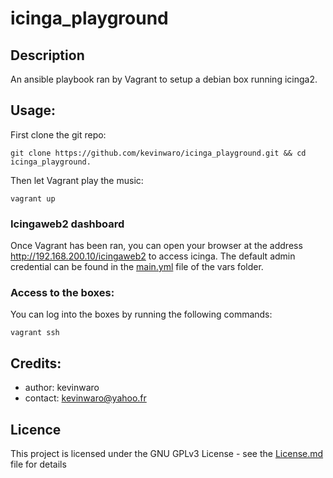 # icinga_playground

## Description

An ansible playbook ran by Vagrant to setup a debian box running icinga2.

## Usage:

First clone the git repo:

    git clone https://github.com/kevinwaro/icinga_playground.git && cd icinga_playground.

Then let Vagrant play the music:

    vagrant up

### Icingaweb2 dashboard

Once Vagrant has been ran, you can open your browser at the address http://192.168.200.10/icingaweb2 to access icinga. The default
admin credential can be found in the [main.yml](roles/icinga2/vars/main.yml) file of the vars folder.

### Access to the boxes:

You can log into the boxes by running the following commands:

    vagrant ssh

## Credits:

* author: kevinwaro
* contact: kevinwaro@yahoo.fr

## Licence

This project is licensed under the GNU GPLv3 License - see the [License.md](License.md) file for details
